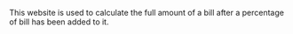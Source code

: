 This website is used to calculate the full amount of a bill after a percentage of bill has been added to it.
